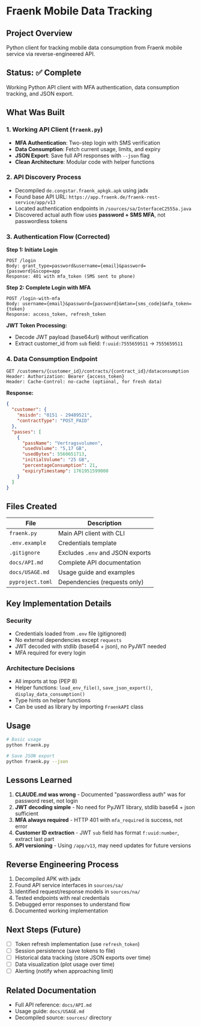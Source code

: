 # Fraenk Mobile Data Tracking

## Project Overview
Python client for tracking mobile data consumption from Fraenk mobile service via reverse-engineered API.

## Status: ✅ Complete

Working Python API client with MFA authentication, data consumption tracking, and JSON export.

## What Was Built

### 1. Working API Client (`fraenk.py`)
- **MFA Authentication**: Two-step login with SMS verification
- **Data Consumption**: Fetch current usage, limits, and expiry
- **JSON Export**: Save full API responses with `--json` flag
- **Clean Architecture**: Modular code with helper functions

### 2. API Discovery Process
- Decompiled `de.congstar.fraenk_apkgk.apk` using jadx
- Found base API URL: `https://app.fraenk.de/fraenk-rest-service/app/v13`
- Located authentication endpoints in `/sources/sa/InterfaceC2555a.java`
- Discovered actual auth flow uses **password + SMS MFA**, not passwordless tokens

### 3. Authentication Flow (Corrected)

**Step 1: Initiate Login**
```
POST /login
Body: grant_type=password&username={email}&password={password}&scope=app
Response: 401 with mfa_token (SMS sent to phone)
```

**Step 2: Complete Login with MFA**
```
POST /login-with-mfa
Body: username={email}&password={password}&mtan={sms_code}&mfa_token={token}
Response: access_token, refresh_token
```

**JWT Token Processing:**
- Decode JWT payload (base64url) without verification
- Extract customer_id from `sub` field: `f:uuid:7555659511` → `7555659511`

### 4. Data Consumption Endpoint
```
GET /customers/{customer_id}/contracts/{contract_id}/dataconsumption
Header: Authorization: Bearer {access_token}
Header: Cache-Control: no-cache (optional, for fresh data)
```

**Response:**
```json
{
  "customer": {
    "msisdn": "0151 - 29489521",
    "contractType": "POST_PAID"
  },
  "passes": [
    {
      "passName": "Vertragsvolumen",
      "usedVolume": "5,17 GB",
      "usedBytes": 5560651713,
      "initialVolume": "25 GB",
      "percentageConsumption": 21,
      "expiryTimestamp": 1761951599000
    }
  ]
}
```

## Files Created

| File | Description |
|------|-------------|
| `fraenk.py` | Main API client with CLI |
| `.env.example` | Credentials template |
| `.gitignore` | Excludes `.env` and JSON exports |
| `docs/API.md` | Complete API documentation |
| `docs/USAGE.md` | Usage guide and examples |
| `pyproject.toml` | Dependencies (requests only) |

## Key Implementation Details

### Security
- Credentials loaded from `.env` file (gitignored)
- No external dependencies except `requests`
- JWT decoded with stdlib (base64 + json), no PyJWT needed
- MFA required for every login

### Architecture Decisions
- All imports at top (PEP 8)
- Helper functions: `load_env_file()`, `save_json_export()`, `display_data_consumption()`
- Type hints on helper functions
- Can be used as library by importing `FraenkAPI` class

## Usage

```bash
# Basic usage
python fraenk.py

# Save JSON export
python fraenk.py --json
```

## Lessons Learned

1. **CLAUDE.md was wrong** - Documented "passwordless auth" was for password reset, not login
2. **JWT decoding simple** - No need for PyJWT library, stdlib base64 + json sufficient
3. **MFA always required** - HTTP 401 with `mfa_required` is success, not error
4. **Customer ID extraction** - JWT `sub` field has format `f:uuid:number`, extract last part
5. **API versioning** - Using `/app/v13`, may need updates for future versions

## Reverse Engineering Process

1. Decompiled APK with jadx
2. Found API service interfaces in `sources/sa/`
3. Identified request/response models in `sources/na/`
4. Tested endpoints with real credentials
5. Debugged error responses to understand flow
6. Documented working implementation

## Next Steps (Future)

- [ ] Token refresh implementation (use `refresh_token`)
- [ ] Session persistence (save tokens to file)
- [ ] Historical data tracking (store JSON exports over time)
- [ ] Data visualization (plot usage over time)
- [ ] Alerting (notify when approaching limit)

## Related Documentation

- Full API reference: `docs/API.md`
- Usage guide: `docs/USAGE.md`
- Decompiled source: `sources/` directory